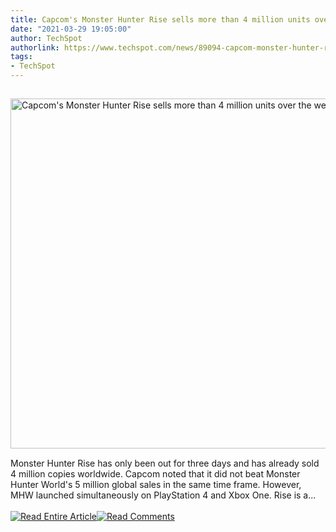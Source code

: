 ```yaml
---
title: Capcom's Monster Hunter Rise sells more than 4 million units over the weekend
date: "2021-03-29 19:05:00"
author: TechSpot
authorlink: https://www.techspot.com/news/89094-capcom-monster-hunter-rise-sells-more-than-4.html
tags:
- TechSpot
---
```

<a href="https://www.techspot.com/news/89094-capcom-monster-hunter-rise-sells-more-than-4.html" target="_blank"><img src="https://static.techspot.com/images2/news/ts3_thumbs/2021/03/2021-03-29-ts3_thumbs-19d.jpg" width="800" height="560" style="padding: 15px 0" title="Capcom's Monster Hunter Rise sells more than 4 million units over the weekend" /></a><br />Monster Hunter Rise has only been out for three days and has already sold 4 million copies worldwide. Capcom noted that it did not beat Monster Hunter World's 5 million global sales in the same time frame. However, MHW launched simultaneously on PlayStation 4 and Xbox One. Rise is a...<br /><br /><a href="https://www.techspot.com/news/89094-capcom-monster-hunter-rise-sells-more-than-4.html"><img src="https://static.techspot.com/images/rss/rss_buttons_01.png" border="0" alt="Read Entire Article" /></a><a href="https://www.techspot.com/news/89094-capcom-monster-hunter-rise-sells-more-than-4.html#comments"><img src="https://static.techspot.com/images/rss/rss_buttons_02.png" border="0" alt="Read Comments" /></a><br /><br />